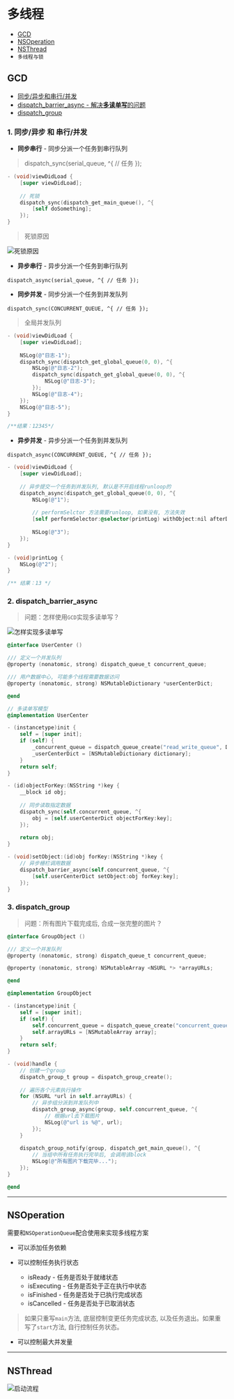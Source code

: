 # 多线程

- [GCD](https://github.com/Germtao/Objective-C-knowledge/tree/master/%E5%A4%9A%E7%BA%BF%E7%A8%8B/%E5%A4%9A%E7%BA%BF%E7%A8%8B#gcd)
- [NSOperation](https://github.com/Germtao/Objective-C-knowledge/blob/master/%E5%A4%9A%E7%BA%BF%E7%A8%8B/%E5%A4%9A%E7%BA%BF%E7%A8%8B/README.md#nsoperation)
- [NSThread](https://github.com/Germtao/Objective-C-knowledge/blob/master/%E5%A4%9A%E7%BA%BF%E7%A8%8B/%E5%A4%9A%E7%BA%BF%E7%A8%8B/README.md#nsthread)
- `多线程与锁`

## GCD

- [同步/异步和串行/并发](https://github.com/Germtao/Objective-C-knowledge/tree/master/%E5%A4%9A%E7%BA%BF%E7%A8%8B/%E5%A4%9A%E7%BA%BF%E7%A8%8B#1-%E5%90%8C%E6%AD%A5%E5%BC%82%E6%AD%A5-%E5%92%8C-%E4%B8%B2%E8%A1%8C%E5%B9%B6%E5%8F%91)
- [dispatch_barrier_async - 解决**多读单写**的问题](https://github.com/Germtao/Objective-C-knowledge/blob/master/%E5%A4%9A%E7%BA%BF%E7%A8%8B/%E5%A4%9A%E7%BA%BF%E7%A8%8B/README.md#2-dispatch_barrier_async)
- [dispatch_group](https://github.com/Germtao/Objective-C-knowledge/blob/master/%E5%A4%9A%E7%BA%BF%E7%A8%8B/%E5%A4%9A%E7%BA%BF%E7%A8%8B/README.md#2-dispatch_group)

### 1. 同步/异步 和 串行/并发

- **同步串行** - 同步分派一个任务到串行队列

> dispatch_sync(serial_queue, ^{ // 任务 });

```Objective-C
- (void)viewDidLoad {
    [super viewDidLoad];
    
    // 死锁
    dispatch_sync(dispatch_get_main_queue(), ^{
        [self doSomething];
    });
}
```
> 死锁原因

![死锁原因](https://github.com/Germtao/Objective-C-knowledge/blob/master/%E5%A4%9A%E7%BA%BF%E7%A8%8B/GCD%20Pics/%E6%AD%BB%E9%94%81%E5%8E%9F%E5%9B%A0.png)

- **异步串行** - 异步分派一个任务到串行队列

`dispatch_async(serial_queue, ^{ // 任务 });`

- **同步并发** - 同步分派一个任务到并发队列

`dispatch_sync(CONCURRENT_QUEUE, ^{ // 任务 });`

> 全局并发队列

```Objective-C
- (void)viewDidLoad {
    [super viewDidLoad];
    
    NSLog(@"日志-1");
    dispatch_sync(dispatch_get_global_queue(0, 0), ^{
        NSLog(@"日志-2");
        dispatch_sync(dispatch_get_global_queue(0, 0), ^{
            NSLog(@"日志-3");
        });
        NSLog(@"日志-4");
    });
    NSLog(@"日志-5");
}

/**结果：12345*/
```

- **异步并发** - 异步分派一个任务到并发队列

`dispatch_async(CONCURRENT_QUEUE, ^{ // 任务 });`

```Objective-C
- (void)viewDidLoad {
    [super viewDidLoad];
    
    // 异步提交一个任务到并发队列, 默认是不开启线程runloop的
    dispatch_async(dispatch_get_global_queue(0, 0), ^{
        NSLog(@"1");
        
        // performSelctor 方法需要runloop, 如果没有, 方法失效
        [self performSelector:@selector(printLog) withObject:nil afterDelay:0];
        
        NSLog(@"3");
    });
}

- (void)printLog {
    NSLog(@"2");
}

/** 结果：13 */
```

### 2. dispatch_barrier_async

> 问题：怎样使用`GCD`实现多读单写？

![怎样实现多读单写](https://github.com/Germtao/Objective-C-knowledge/blob/master/%E5%A4%9A%E7%BA%BF%E7%A8%8B/GCD%20Pics/GCD%E5%AE%9E%E7%8E%B0%E5%A4%9A%E8%AF%BB%E5%8D%95%E5%86%99.png)

```Objective-C
@interface UserCenter ()

/// 定义一个并发队列
@property (nonatomic, strong) dispatch_queue_t concurrent_queue;

/// 用户数据中心, 可能多个线程需要数据访问
@property (nonatomic, strong) NSMutableDictionary *userCenterDict;

@end

// 多读单写模型
@implementation UserCenter

- (instancetype)init {
    self = [super init];
    if (self) {
        _concurrent_queue = dispatch_queue_create("read_write_queue", DISPATCH_QUEUE_CONCURRENT);
        _userCenterDict = [NSMutableDictionary dictionary];
    }
    return self;
}

- (id)objectForKey:(NSString *)key {
    __block id obj;
    
    // 同步读取指定数据
    dispatch_sync(self.concurrent_queue, ^{
        obj = [self.userCenterDict objectForKey:key];
    });
    
    return obj;
}

- (void)setObject:(id)obj forKey:(NSString *)key {
    // 异步栅栏调用数据
    dispatch_barrier_async(self.concurrent_queue, ^{
        [self.userCenterDict setObject:obj forKey:key];
    });
}
```

### 3. dispatch_group

> 问题：所有图片下载完成后, 合成一张完整的图片？

```Objective-C
@interface GroupObject ()

/// 定义一个并发队列
@property (nonatomic, strong) dispatch_queue_t concurrent_queue;

@property (nonatomic, strong) NSMutableArray <NSURL *> *arrayURLs;

@end

@implementation GroupObject

- (instancetype)init {
    self = [super init];
    if (self) {
        self.concurrent_queue = dispatch_queue_create("concurrent_queue", DISPATCH_QUEUE_CONCURRENT);
        self.arrayURLs = [NSMutableArray array];
    }
    return self;
}

- (void)handle {
    // 创建一个group
    dispatch_group_t group = dispatch_group_create();
    
    // 遍历各个元素执行操作
    for (NSURL *url in self.arrayURLs) {
        // 异步组分派到并发队列中
        dispatch_group_async(group, self.concurrent_queue, ^{
            // 根据url去下载图片
            NSLog(@"url is %@", url);
        });
    }
    
    dispatch_group_notify(group, dispatch_get_main_queue(), ^{
        // 当组中所有任务执行完毕后, 会调用该block
        NSLog(@"所有图片下载完毕...");
    });
}

@end
```
---

## NSOperation

需要和`NSOperationQueue`配合使用来实现多线程方案

- 可以添加任务依赖

- 可以控制任务执行状态

  - isReady - 任务是否处于就绪状态
  - isExecuting - 任务是否处于正在执行中状态
  - isFinished - 任务是否处于已执行完成状态
  - isCancelled - 任务是否处于已取消状态
  
> 如果只重写`main`方法, 底层控制变更任务完成状态, 以及任务退出。如果重写了`start`方法, 自行控制任务状态。
  
- 可以控制最大并发量

---

## NSThread

![启动流程](https://github.com/Germtao/Objective-C-knowledge/blob/master/%E5%A4%9A%E7%BA%BF%E7%A8%8B/NSThread%20Pics/%E5%90%AF%E5%8A%A8%E6%B5%81%E7%A8%8B.png)











